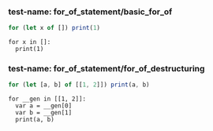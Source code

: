 
### test-name: for_of_statement/basic_for_of

```typescript
for (let x of []) print(1)
```
```gdscript
for x in []:
  print(1)
```


### test-name: for_of_statement/for_of_destructuring

```typescript
for (let [a, b] of [[1, 2]]) print(a, b)
```
```gdscript
for __gen in [[1, 2]]:
  var a = __gen[0]
  var b = __gen[1]
  print(a, b)
```

